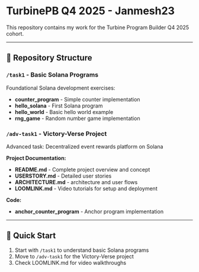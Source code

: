 # TurbinePB Q4 2025 - Janmesh23

This repository contains my work for the Turbine Program Builder Q4 2025 cohort.

---

## 📁 Repository Structure

### `/task1` - Basic Solana Programs
Foundational Solana development exercises:
- **counter_program** - Simple counter implementation
- **hello_solana** - First Solana program
- **hello_world** - Basic hello world example
- **rng_game** - Random number game implementation

### `/adv-task1` - Victory-Verse Project
Advanced task: Decentralized event rewards platform on Solana

**Project Documentation:**
- **README.md** - Complete project overview and concept
- **USERSTORY.md** - Detailed user stories 
- **ARCHITECTURE.md** - architecture and user flows
- **LOOMLINK.md** - Video tutorials for setup and deployment

**Code:**
- **anchor_counter_program** - Anchor program implementation

---

## 🚀 Quick Start

1. Start with `/task1` to understand basic Solana programs
2. Move to `/adv-task1` for the Victory-Verse project
3. Check LOOMLINK.md for video walkthroughs

